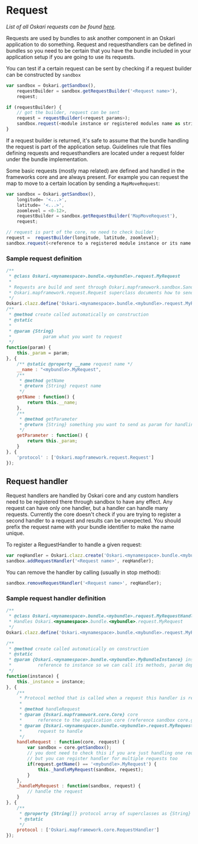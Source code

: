 # Request

*List of all Oskari requests can be found [here](/documentation/core-concepts/request-list).*

Requests are used by bundles to ask another component in an Oskari application to do something. Request and requesthandlers can be defined in bundles so you need to be certain that you have the bundle included in your application setup if you are going to use its requests.

You can test if a certain request can be sent by checking if a request builder can be constructed by `sandbox`

```javascript
var sandbox = Oskari.getSandbox(),
    requestBuilder = sandbox.getRequestBuilder('<Request name>'),
    request;

if (requestBuilder) {
    // got the builder, request can be sent
    request = requestBuilder(<request params>);
    sandbox.request(<module instance or registered modules name as string>, request);
}
```

If a request builder is returned, it's safe to assume that the bundle handling the request is part of the application setup. Guidelines rule that files defining requests and requesthandlers are located under a request folder under the bundle implementation.

Some basic requests (mostly map related) are defined and handled in the frameworks core and are always present. For example you can request the map to move to a certain location by sending a `MapMoveRequest`:

```javascript
var sandbox = Oskari.getSandbox(),
    longitude= '<...>',
    latitude= '<...>',
    zoomlevel = <0-12>,
    requestBuilder = sandbox.getRequestBuilder('MapMoveRequest'),
    request;

// request is part of the core, no need to check builder
request =  requestBuilder(longitude, latitude, zoomlevel);
sandbox.request(<reference to a registered module instance or its name as string>, request);
```

### Sample request definition

```javascript
/**
 * @class Oskari.<mynamespace>.bundle.<mybundle>.request.MyRequest
 *  
 * Requests are build and sent through Oskari.mapframework.sandbox.Sandbox.
 * Oskari.mapframework.request.Request superclass documents how to send one.
 */
Oskari.clazz.define('Oskari.<mynamespace>.bundle.<mybundle>.request.MyRequest', 
/**
 * @method create called automatically on construction
 * @static
 *
 * @param {String}
 *            param what you want to request
 */
function(param) {
    this._param = param;
}, {
    /** @static @property __name request name */
    __name : "<mybundle>.MyRequest",
    /**
     * @method getName
     * @return {String} request name
     */
    getName : function() {
        return this.__name;
    },
    /**
     * @method getParameter 
     * @return {String} something you want to send as param for handling the request
     */
    getParameter : function() {
        return this._param;
    }
}, {
    'protocol' : ['Oskari.mapframework.request.Request']
});
```

## Request handler

Request handlers are handled by Oskari core and any custom handlers need to be registered there through sandbox to have any effect. Any request can have only one handler, but a handler can handle many requests. Currently the core doesn't check if you are trying to register a second handler to a request and results can be unexpected. You should prefix the request name with your bundle identifier to make the name unique.

To register a ReguestHandler to handle a given request:

```javascript
var reqHandler = Oskari.clazz.create('Oskari.<mynamespace>.bundle.<mybundle>.request.MyRequestHandler', <any params for constructor (optional if you dont need any)>);
sandbox.addRequestHandler('<Request name>', reqHandler);
```

You can remove the handler by calling (usually in stop method):

```javascript
sandbox.removeRequestHandler('<Request name>', reqHandler);
```

### Sample request handler definition

```javascript
/**
 * @class Oskari.<mynamespace>.bundle.<mybundle>.request.MyRequestHandler
 * Handles Oskari.<mynamespace>.bundle.<mybundle>.request.MyRequest
 */
Oskari.clazz.define('Oskari.<mynamespace>.bundle.<mybundle>.request.MyRequestHandler', 

/**
 * @method create called automatically on construction
 * @static
 * @param {Oskari.<mynamespace>.bundle.<mybundle>.MyBundleInstance} instance
 *          reference to instance so we can call its methods, param depends on what you need to handle the request
 */
function(instance) {
    this._instance = instance;
}, {
    /**
     * Protocol method that is called when a request this handler is registered to is received by core.
     *
     * @method handleRequest 
     * @param {Oskari.mapframework.core.Core} core
     *      reference to the application core (reference sandbox core.getSandbox())
     * @param {Oskari.<mynamespace>.bundle.<mybundle>.request.MyRequest} request
     *      request to handle
     */
    handleRequest : function(core, request) {
        var sandbox = core.getSandbox();
        // you dont need to check this if you are just handling one request,
        // but you can register handler for multiple requests too
        if(request.getName() == '<mybundle>.MyRequest') {
            this._handleMyRequest(sandbox, request);
        }
    },
    _handleMyRequest : function(sandbox, request) {
        // handle the request
    }
}, {
    /**
     * @property {String[]} protocol array of superclasses as {String}
     * @static
     */
    protocol : ['Oskari.mapframework.core.RequestHandler']
});
```